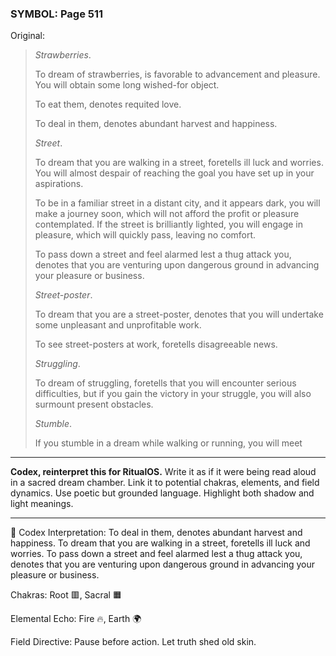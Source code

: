 ### SYMBOL: Page 511

Original:
> _Strawberries_.
> 
> 
> To dream of strawberries, is favorable to advancement and pleasure.
> You will obtain some long wished-for object.
> 
> 
> To eat them, denotes requited love.
> 
> 
> To deal in them, denotes abundant harvest and happiness.
> 
> 
> _Street_.
> 
> 
> To dream that you are walking in a street, foretells ill luck and worries.
> You will almost despair of reaching the goal you have set up
> in your aspirations.
> 
> 
> To be in a familiar street in a distant city, and it appears dark,
> you will make a journey soon, which will not afford the profit
> or pleasure contemplated. If the street is brilliantly lighted,
> you will engage in pleasure, which will quickly pass,
> leaving no comfort.
> 
> 
> To pass down a street and feel alarmed lest a thug attack you,
> denotes that you are venturing upon dangerous ground in advancing
> your pleasure or business.
> 
> 
> _Street-poster_.
> 
> 
> To dream that you are a street-poster, denotes that you will undertake
> some unpleasant and unprofitable work.
> 
> 
> To see street-posters at work, foretells disagreeable news.
> 
> 
> _Struggling_.
> 
> 
> To dream of struggling, foretells that you will encounter
> serious difficulties, but if you gain the victory in your struggle,
> you will also surmount present obstacles.
> 
> 
> _Stumble_.
> 
> 
> If you stumble in a dream while walking or running, you will meet

---

**Codex, reinterpret this for RitualOS.**
Write it as if it were being read aloud in a sacred dream chamber.
Link it to potential chakras, elements, and field dynamics.
Use poetic but grounded language.
Highlight both shadow and light meanings.

---

🔁 Codex Interpretation:
To deal in them, denotes abundant harvest and happiness. To dream that you are walking in a street, foretells ill luck and worries. To pass down a street and feel alarmed lest a thug attack you, denotes that you are venturing upon dangerous ground in advancing your pleasure or business.

Chakras: Root 🟥, Sacral 🟧

Elemental Echo: Fire 🔥, Earth 🌍

Field Directive: Pause before action. Let truth shed old skin.
